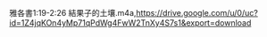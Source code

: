 雅各書1:19-2:26 結果子的土壤.m4a,https://drive.google.com/u/0/uc?id=1Z4jqKOn4yMp71qPdWg4FwW2TnXy4S7s1&export=download